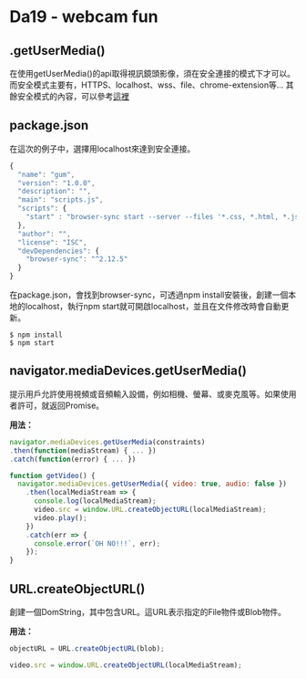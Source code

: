 # Da19 - webcam fun

## .getUserMedia()
在使用getUserMedia()的api取得視訊鏡頭影像，須在安全連接的模式下才可以。
而安全模式主要有，HTTPS、localhost、wss、file、chrome-extension等...
其餘安全模式的內容，可以參考[這裡](https://www.chromium.org/Home/chromium-security/prefer-secure-origins-for-powerful-new-features)


## package.json
在這次的例子中，選擇用localhost來達到安全連接。

```js
{
  "name": "gum",
  "version": "1.0.0",
  "description": "",
  "main": "scripts.js",
  "scripts": {
    "start" : "browser-sync start --server --files '*.css, *.html, *.js'"
  },
  "author": "",
  "license": "ISC",
  "devDependencies": {
    "browser-sync": "^2.12.5"
  }
}
```
在package.json，會找到browser-sync，可透過npm install安裝後，創建一個本地的localhost，執行npm start就可開啟localhost，並且在文件修改時會自動更新。

```shell
$ npm install
$ npm start
```

## navigator.mediaDevices.getUserMedia()

提示用戶允許使用視頻或音頻輸入設備，例如相機、螢幕、或麥克風等。如果使用者許可，就返回Promise。

**用法：**
```js
navigator.mediaDevices.getUserMedia(constraints)
.then(function(mediaStream) { ... })
.catch(function(error) { ... })
```

```js
function getVideo() {
  navigator.mediaDevices.getUserMedia({ video: true, audio: false })
    .then(localMediaStream => {
      console.log(localMediaStream);
      video.src = window.URL.createObjectURL(localMediaStream);
      video.play();
    })
    .catch(err => {
      console.error(`OH NO!!!`, err);
    });
}

```

## URL.createObjectURL()

創建一個DomString，其中包含URL。這URL表示指定的File物件或Blob物件。

**用法：**
```js
objectURL = URL.createObjectURL(blob);
```

```js
video.src = window.URL.createObjectURL(localMediaStream);
```